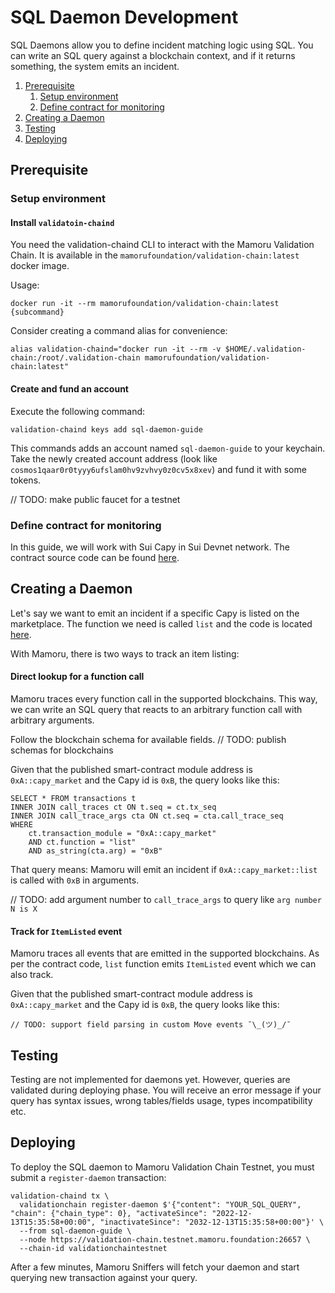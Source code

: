 # SQL Daemon Development

SQL Daemons allow you to define incident matching logic using SQL.
You can write an SQL query against a blockchain context, and if it returns something, the system emits an incident.

1. [Prerequisite](#prerequisite)
    1. [Setup environment](#setup-environment)
    2. [Define contract for monitoring](#define-contract-for-monitoring)
2. [Creating a Daemon](#creating-a-daemon)
3. [Testing](#testing)
4. [Deploying](#deploying)

## Prerequisite

### Setup environment

#### Install `validatoin-chaind`

You need the validation-chaind CLI to interact with the Mamoru Validation Chain.
It is available in the `mamorufoundation/validation-chain:latest` docker image.

Usage:

```shell
docker run -it --rm mamorufoundation/validation-chain:latest {subcommand}
```

Consider creating a command alias for convenience:

```shell
alias validation-chaind="docker run -it --rm -v $HOME/.validation-chain:/root/.validation-chain mamorufoundation/validation-chain:latest"
```

#### Create and fund an account

Execute the following command:

```shell
validation-chaind keys add sql-daemon-guide
```

This commands adds an account named `sql-daemon-guide` to your keychain.
Take the newly created account address (look like `cosmos1qaar0r0tyyy6ufslam0hv9zvhvy0z0cv5x8xev`) and fund it with some tokens.

// TODO: make public faucet for a testnet

### Define contract for monitoring

In this guide, we will work with Sui Capy in Sui Devnet network.
The contract source code can be found [here](https://github.com/MystenLabs/sui/tree/main/sui_programmability/examples/capy).

## Creating a Daemon

Let's say we want to emit an incident if a specific Capy is listed on the marketplace.
The function we need is called `list` and the code is
located [here](https://github.com/MystenLabs/sui/blob/5478f7b4ba3de99c38bfcb4e6afa14496dba908e/sui_programmability/examples/capy/sources/capy_market.move#L126-L147).

With Mamoru, there is two ways to track an item listing:

#### Direct lookup for a function call

Mamoru traces every function call in the supported blockchains.
This way, we can write an SQL query that reacts to an arbitrary function call with arbitrary arguments.

Follow the blockchain schema for available fields.
// TODO: publish schemas for blockchains

Given that the published smart-contract module address is `0xA::capy_market` and the Capy id is `0xB`,
the query looks like this:

```
SELECT * FROM transactions t
INNER JOIN call_traces ct ON t.seq = ct.tx_seq
INNER JOIN call_trace_args cta ON ct.seq = cta.call_trace_seq
WHERE 
	ct.transaction_module = "0xA::capy_market"
	AND ct.function = "list"
	AND as_string(cta.arg) = "0xB"
```

That query means: Mamoru will emit an incident if `0xA::capy_market::list` is called with `0xB` in arguments.

// TODO: add argument number to `call_trace_args` to query like `arg number N is X`

#### Track for `ItemListed` event

Mamoru traces all events that are emitted in the supported blockchains.
As per the contract code, `list` function emits `ItemListed` event which we can also track.

Given that the published smart-contract module address is `0xA::capy_market` and the Capy id is `0xB`,
the query looks like this:

```
// TODO: support field parsing in custom Move events ¯\_(ツ)_/¯
```

## Testing

Testing are not implemented for daemons yet.
However, queries are validated during deploying phase.
You will receive an error message if your query has syntax issues, wrong tables/fields usage, types incompatibility etc.

## Deploying

To deploy the SQL daemon to Mamoru Validation Chain Testnet, you must submit a `register-daemon` transaction:

```shell
validation-chaind tx \
  validationchain register-daemon $'{"content": "YOUR_SQL_QUERY", "chain": {"chain_type": 0}, "activateSince": "2022-12-13T15:35:58+00:00", "inactivateSince": "2032-12-13T15:35:58+00:00"}' \
  --from sql-daemon-guide \
  --node https://validation-chain.testnet.mamoru.foundation:26657 \
  --chain-id validationchaintestnet
```

After a few minutes, Mamoru Sniffers will fetch your daemon and start querying new transaction against your query.
